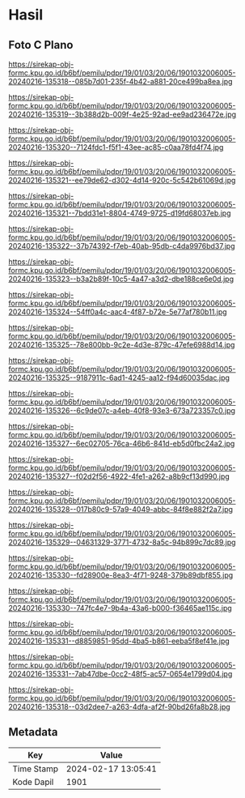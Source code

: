 # Hasil

## Foto C Plano

https://sirekap-obj-formc.kpu.go.id/b6bf/pemilu/pdpr/19/01/03/20/06/1901032006005-20240216-135318--085b7d01-235f-4b42-a881-20ce499ba8ea.jpg

https://sirekap-obj-formc.kpu.go.id/b6bf/pemilu/pdpr/19/01/03/20/06/1901032006005-20240216-135319--3b388d2b-009f-4e25-92ad-ee9ad236472e.jpg

https://sirekap-obj-formc.kpu.go.id/b6bf/pemilu/pdpr/19/01/03/20/06/1901032006005-20240216-135320--7124fdc1-f5f1-43ee-ac85-c0aa78fd4f74.jpg

https://sirekap-obj-formc.kpu.go.id/b6bf/pemilu/pdpr/19/01/03/20/06/1901032006005-20240216-135321--ee79de62-d302-4d14-920c-5c542b61069d.jpg

https://sirekap-obj-formc.kpu.go.id/b6bf/pemilu/pdpr/19/01/03/20/06/1901032006005-20240216-135321--7bdd31e1-8804-4749-9725-d19fd68037eb.jpg

https://sirekap-obj-formc.kpu.go.id/b6bf/pemilu/pdpr/19/01/03/20/06/1901032006005-20240216-135322--37b74392-f7eb-40ab-95db-c4da9976bd37.jpg

https://sirekap-obj-formc.kpu.go.id/b6bf/pemilu/pdpr/19/01/03/20/06/1901032006005-20240216-135323--b3a2b89f-10c5-4a47-a3d2-dbe188ce6e0d.jpg

https://sirekap-obj-formc.kpu.go.id/b6bf/pemilu/pdpr/19/01/03/20/06/1901032006005-20240216-135324--54ff0a4c-aac4-4f87-b72e-5e77af780b11.jpg

https://sirekap-obj-formc.kpu.go.id/b6bf/pemilu/pdpr/19/01/03/20/06/1901032006005-20240216-135325--78e800bb-9c2e-4d3e-879c-47efe6988d14.jpg

https://sirekap-obj-formc.kpu.go.id/b6bf/pemilu/pdpr/19/01/03/20/06/1901032006005-20240216-135325--9187911c-6ad1-4245-aa12-f94d60035dac.jpg

https://sirekap-obj-formc.kpu.go.id/b6bf/pemilu/pdpr/19/01/03/20/06/1901032006005-20240216-135326--6c9de07c-a4eb-40f8-93e3-673a723357c0.jpg

https://sirekap-obj-formc.kpu.go.id/b6bf/pemilu/pdpr/19/01/03/20/06/1901032006005-20240216-135327--6ec02705-76ca-46b6-841d-eb5d0fbc24a2.jpg

https://sirekap-obj-formc.kpu.go.id/b6bf/pemilu/pdpr/19/01/03/20/06/1901032006005-20240216-135327--f02d2f56-4922-4fe1-a262-a8b9cf13d990.jpg

https://sirekap-obj-formc.kpu.go.id/b6bf/pemilu/pdpr/19/01/03/20/06/1901032006005-20240216-135328--017b80c9-57a9-4049-abbc-84f8e882f2a7.jpg

https://sirekap-obj-formc.kpu.go.id/b6bf/pemilu/pdpr/19/01/03/20/06/1901032006005-20240216-135329--04631329-3771-4732-8a5c-94b899c7dc89.jpg

https://sirekap-obj-formc.kpu.go.id/b6bf/pemilu/pdpr/19/01/03/20/06/1901032006005-20240216-135330--fd28900e-8ea3-4f71-9248-379b89dbf855.jpg

https://sirekap-obj-formc.kpu.go.id/b6bf/pemilu/pdpr/19/01/03/20/06/1901032006005-20240216-135330--747fc4e7-9b4a-43a6-b000-f36465ae115c.jpg

https://sirekap-obj-formc.kpu.go.id/b6bf/pemilu/pdpr/19/01/03/20/06/1901032006005-20240216-135331--d8859851-95dd-4ba5-b861-eeba5f8ef41e.jpg

https://sirekap-obj-formc.kpu.go.id/b6bf/pemilu/pdpr/19/01/03/20/06/1901032006005-20240216-135331--7ab47dbe-0cc2-48f5-ac57-0654e1799d04.jpg

https://sirekap-obj-formc.kpu.go.id/b6bf/pemilu/pdpr/19/01/03/20/06/1901032006005-20240216-135318--03d2dee7-a263-4dfa-af2f-90bd26fa8b28.jpg


## Metadata

| Key        | Value               |
| ---------- | ------------------- |
| Time Stamp | 2024-02-17 13:05:41 |
| Kode Dapil | 1901                |



